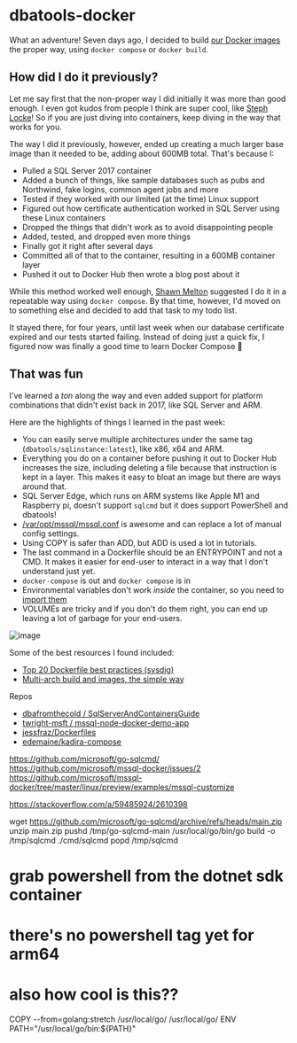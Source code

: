 # dbatools-docker

What an adventure! Seven days ago, I decided to build [our Docker images](https://hub.docker.com/orgs/dbatools/repositories) the proper way, using `docker compose` or `docker build`. 

## How did I do it previously?

Let me say first that the non-proper way I did initially it was more than good enough. I even got kudos from people I think are super cool, like [Steph Locke](https://twitter.com/TheStephLocke/status/1440749918818209793)! So if you are just diving into containers, keep diving in the way that works for you.

The way I did it previously, however, ended up creating a much larger base image than it needed to be, adding about 600MB total. That's because I:

* Pulled a SQL Server 2017 container
* Added a bunch of things, like sample databases such as pubs and Northwind, fake logins, common agent jobs and more
* Tested if they worked with our limited (at the time) Linux support
* Figured out how certificate authentication worked in SQL Server using these Linux containers
* Dropped the things that didn't work as to avoid disappointing people
* Added, tested, and dropped even more things
* Finally got it right after several days
* Committed all of that to the container, resulting in a 600MB container layer
* Pushed it out to Docker Hub then wrote a blog post about it

While this method worked well enough, [Shawn Melton](https://github.com/wsmelton) suggested I do it in a repeatable way using `docker compose`. By that time, however, I'd moved on to  something else and decided to add that task to my todo list.

It stayed there, for four years, until last week when our database certificate expired and our tests started failing. Instead of doing just a quick fix, I figured now was finally a good time to learn Docker Compose 🐳 

## That was fun

I've learned a _ton_ along the way and even added support for platform combinations that didn't exist back in 2017, like SQL Server and ARM.

Here are the highlights of things I learned in the past week:

* You can easily serve multiple architectures under the same tag (`dbatools/sqlinstance:latest`), like x86, x64 and ARM.
* Everything you do on a container before pushing it out to Docker Hub increases the size, including deleting a file because that instruction is kept in a layer. This makes it easy to bloat an image but there are ways around that.
* SQL Server Edge, which runs on ARM systems like Apple M1 and Raspberry pi, doesn't support `sqlcmd` but it does support PowerShell and dbatools!
* [/var/opt/mssql/mssql.conf](https://docs.microsoft.com/en-us/sql/linux/sql-server-linux-configure-mssql-conf#mssql-conf-format) is awesome and can replace a lot of manual config settings.
* Using COPY is safer than ADD, but ADD is used a lot in tutorials.
* The last command in a Dockerfile should be an ENTRYPOINT and not a CMD. It makes it easier for end-user to interact in a way that I don't understand just yet.
* `docker-compose` is out and `docker compose` is in
* Environmental variables don't work *inside* the container, so you need to [import them]()
* VOLUMEs are tricky and if you don't do them right, you can end up leaving a lot of garbage for your end-users.

![image](https://user-images.githubusercontent.com/8278033/143769486-78fdb5ce-34a0-4c2a-93bc-eb68addad725.png)


Some of the best resources I found included:

* [Top 20 Dockerfile best practices (sysdig)](https://sysdig.com/blog/Dockerfile-best-practices)
* [Multi-arch build and images, the simple way](https://www.docker.com/blog/multi-arch-build-and-images-the-simple-way/)

Repos
* [dbafromthecold
/
SqlServerAndContainersGuide](https://github.com/dbafromthecold/SqlServerAndContainersGuide/tree/master/Code/6.DockerCompose/Advanced)
* [twright-msft
/
mssql-node-docker-demo-app](https://github.com/twright-msft/mssql-node-docker-demo-app)
* [jessfraz/Dockerfiles](https://github.com/jessfraz/Dockerfiles)
* [edemaine/kadira-compose](https://github.com/edemaine/kadira-compose)

https://github.com/microsoft/go-sqlcmd/
https://github.com/microsoft/mssql-docker/issues/2
https://github.com/microsoft/mssql-docker/tree/master/linux/preview/examples/mssql-customize

https://stackoverflow.com/a/59485924/2610398

wget https://github.com/microsoft/go-sqlcmd/archive/refs/heads/main.zip
unzip main.zip
pushd /tmp/go-sqlcmd-main
/usr/local/go/bin/go build -o /tmp/sqlcmd ./cmd/sqlcmd
popd
/tmp/sqlcmd


# grab powershell from the dotnet sdk container
# there's no powershell tag yet for arm64
# also how cool is this??
COPY --from=golang:stretch /usr/local/go/ /usr/local/go/
ENV PATH="/usr/local/go/bin:${PATH}"